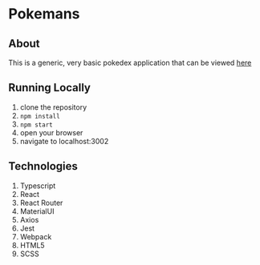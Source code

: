Pokemans
==============

## About

This is a generic, very basic pokedex application that can be viewed [here](https://pokemans.herokuapp.com)

## Running Locally
1. clone the repository
2. `npm install`
3. `npm start`
4. open your browser
5. navigate to localhost:3002

## Technologies
1. Typescript
2. React
3. React Router
4. MaterialUI
5. Axios
5. Jest
7. Webpack
8. HTML5
9. SCSS